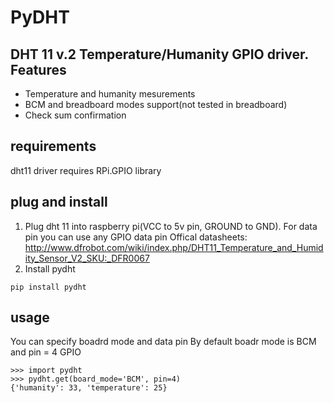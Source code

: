 PyDHT
=====

DHT 11 v.2 Temperature/Humanity GPIO driver.
Features
--------
* Temperature and humanity mesurements
* BCM and breadboard modes support(not tested in breadboard)
* Check sum confirmation

requirements
------------
dht11 driver requires RPi.GPIO library

plug and install
----------------
1. Plug dht 11 into raspberry pi(VCC to 5v pin, GROUND to GND). For data pin you can use any GPIO data pin
Offical datasheets: http://www.dfrobot.com/wiki/index.php/DHT11_Temperature_and_Humidity_Sensor_V2_SKU:_DFR0067
2. Install pydht 
```
pip install pydht
```

usage
-----
You can specify boadrd mode and data pin
By default boadr mode is BCM and pin = 4 GPIO
```
>>> import pydht
>>> pydht.get(board_mode='BCM', pin=4)
{'humanity': 33, 'temperature': 25}
```
